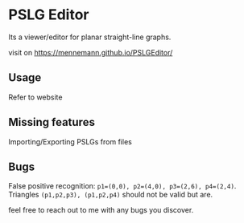 # PSLG Editor
Its a viewer/editor for planar straight-line graphs.

visit on https://mennemann.github.io/PSLGEditor/

## Usage
Refer to website

## Missing features
Importing/Exporting PSLGs from files

## Bugs
False positive recognition: `p1=(0,0), p2=(4,0), p3=(2,6), p4=(2,4)`. Triangles `(p1,p2,p3), (p1,p2,p4)` should not be valid but are.

feel free to reach out to me with any bugs you discover.
